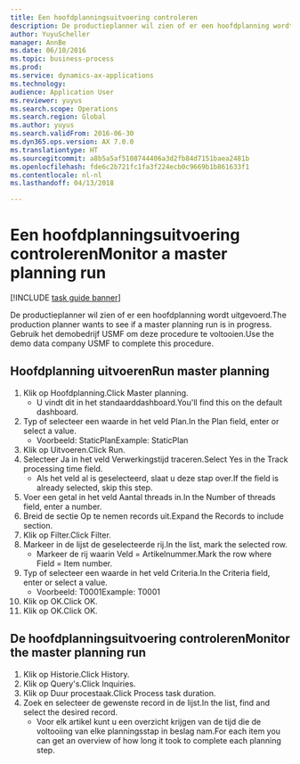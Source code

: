 ```yaml
--- 
title: Een hoofdplanningsuitvoering controleren
description: De productieplanner wil zien of er een hoofdplanning wordt uitgevoerd.
author: YuyuScheller
manager: AnnBe
ms.date: 06/10/2016
ms.topic: business-process
ms.prod: 
ms.service: dynamics-ax-applications
ms.technology: 
audience: Application User
ms.reviewer: yuyus
ms.search.scope: Operations
ms.search.region: Global
ms.author: yuyus
ms.search.validFrom: 2016-06-30
ms.dyn365.ops.version: AX 7.0.0
ms.translationtype: HT
ms.sourcegitcommit: a8b5a5af5108744406a3d2fb84d7151baea2481b
ms.openlocfilehash: fde6c2b721fc1fa3f224ecb0c9669b1b861633f1
ms.contentlocale: nl-nl
ms.lasthandoff: 04/13/2018

---
```

# <a name="monitor-a-master-planning-run"></a><span data-ttu-id="4c7ce-103">Een hoofdplanningsuitvoering controleren</span><span class="sxs-lookup"><span data-stu-id="4c7ce-103">Monitor a master planning run</span></span>

[!INCLUDE [task guide banner](../../includes/task-guide-banner.md)]

<span data-ttu-id="4c7ce-104">De productieplanner wil zien of er een hoofdplanning wordt uitgevoerd.</span><span class="sxs-lookup"><span data-stu-id="4c7ce-104">The production planner wants to see if a master planning run is in progress.</span></span> <span data-ttu-id="4c7ce-105">Gebruik het demobedrijf USMF om deze procedure te voltooien.</span><span class="sxs-lookup"><span data-stu-id="4c7ce-105">Use the demo data company USMF to complete this procedure.</span></span>


## <a name="run-master-planning"></a><span data-ttu-id="4c7ce-106">Hoofdplanning uitvoeren</span><span class="sxs-lookup"><span data-stu-id="4c7ce-106">Run master planning</span></span>
1. <span data-ttu-id="4c7ce-107">Klik op Hoofdplanning.</span><span class="sxs-lookup"><span data-stu-id="4c7ce-107">Click Master planning.</span></span>
    * <span data-ttu-id="4c7ce-108">U vindt dit in het standaarddashboard.</span><span class="sxs-lookup"><span data-stu-id="4c7ce-108">You'll find this on the default dashboard.</span></span>  
2. <span data-ttu-id="4c7ce-109">Typ of selecteer een waarde in het veld Plan.</span><span class="sxs-lookup"><span data-stu-id="4c7ce-109">In the Plan field, enter or select a value.</span></span>
    * <span data-ttu-id="4c7ce-110">Voorbeeld: StaticPlan</span><span class="sxs-lookup"><span data-stu-id="4c7ce-110">Example: StaticPlan</span></span>  
3. <span data-ttu-id="4c7ce-111">Klik op Uitvoeren.</span><span class="sxs-lookup"><span data-stu-id="4c7ce-111">Click Run.</span></span>
4. <span data-ttu-id="4c7ce-112">Selecteer Ja in het veld Verwerkingstijd traceren.</span><span class="sxs-lookup"><span data-stu-id="4c7ce-112">Select Yes in the Track processing time field.</span></span>
    * <span data-ttu-id="4c7ce-113">Als het veld al is geselecteerd, slaat u deze stap over.</span><span class="sxs-lookup"><span data-stu-id="4c7ce-113">If the field is already selected, skip this step.</span></span>  
5. <span data-ttu-id="4c7ce-114">Voer een getal in het veld Aantal threads in.</span><span class="sxs-lookup"><span data-stu-id="4c7ce-114">In the Number of threads field, enter a number.</span></span>
6. <span data-ttu-id="4c7ce-115">Breid de sectie Op te nemen records uit.</span><span class="sxs-lookup"><span data-stu-id="4c7ce-115">Expand the Records to include section.</span></span>
7. <span data-ttu-id="4c7ce-116">Klik op Filter.</span><span class="sxs-lookup"><span data-stu-id="4c7ce-116">Click Filter.</span></span>
8. <span data-ttu-id="4c7ce-117">Markeer in de lijst de geselecteerde rij.</span><span class="sxs-lookup"><span data-stu-id="4c7ce-117">In the list, mark the selected row.</span></span>
    * <span data-ttu-id="4c7ce-118">Markeer de rij waarin Veld = Artikelnummer.</span><span class="sxs-lookup"><span data-stu-id="4c7ce-118">Mark the row where Field = Item number.</span></span>  
9. <span data-ttu-id="4c7ce-119">Typ of selecteer een waarde in het veld Criteria.</span><span class="sxs-lookup"><span data-stu-id="4c7ce-119">In the Criteria field, enter or select a value.</span></span>
    * <span data-ttu-id="4c7ce-120">Voorbeeld: T0001</span><span class="sxs-lookup"><span data-stu-id="4c7ce-120">Example: T0001</span></span>  
10. <span data-ttu-id="4c7ce-121">Klik op OK.</span><span class="sxs-lookup"><span data-stu-id="4c7ce-121">Click OK.</span></span>
11. <span data-ttu-id="4c7ce-122">Klik op OK.</span><span class="sxs-lookup"><span data-stu-id="4c7ce-122">Click OK.</span></span>

## <a name="monitor-the-master-planning-run"></a><span data-ttu-id="4c7ce-123">De hoofdplanningsuitvoering controleren</span><span class="sxs-lookup"><span data-stu-id="4c7ce-123">Monitor the master planning run</span></span>
1. <span data-ttu-id="4c7ce-124">Klik op Historie.</span><span class="sxs-lookup"><span data-stu-id="4c7ce-124">Click History.</span></span>
2. <span data-ttu-id="4c7ce-125">Klik op Query's.</span><span class="sxs-lookup"><span data-stu-id="4c7ce-125">Click Inquiries.</span></span>
3. <span data-ttu-id="4c7ce-126">Klik op Duur procestaak.</span><span class="sxs-lookup"><span data-stu-id="4c7ce-126">Click Process task duration.</span></span>
4. <span data-ttu-id="4c7ce-127">Zoek en selecteer de gewenste record in de lijst.</span><span class="sxs-lookup"><span data-stu-id="4c7ce-127">In the list, find and select the desired record.</span></span>
    * <span data-ttu-id="4c7ce-128">Voor elk artikel kunt u een overzicht krijgen van de tijd die de voltooiing van elke planningsstap in beslag nam.</span><span class="sxs-lookup"><span data-stu-id="4c7ce-128">For each item you can get an overview of how long it took to complete each planning step.</span></span>  


